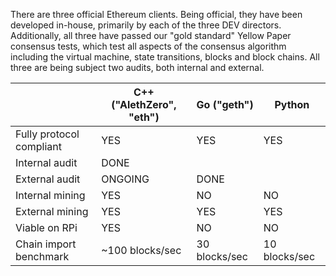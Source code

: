 There are three official Ethereum clients. Being official, they have been developed in-house, primarily by each of the three DEV directors. Additionally, all three have passed our "gold standard" Yellow Paper consensus tests, which test all aspects of the consensus algorithm including the virtual machine, state transitions, blocks and block chains. All three are being subject two audits, both internal and external.

|   |C++ ("AlethZero", "eth")|Go ("geth")|Python|
|---|---|---|---|
|Fully protocol compliant|YES|YES|YES|
|Internal audit|DONE|   |   |
|External audit|ONGOING|DONE|   |
|Internal mining|YES|NO|NO|
|External mining|YES|YES|YES|
|Viable on RPi|YES|NO|NO|
|Chain import benchmark|~100 blocks/sec|30 blocks/sec|10 blocks/sec|